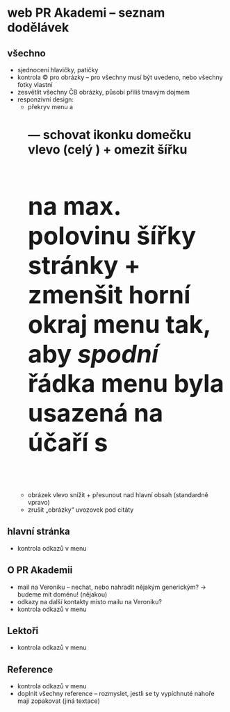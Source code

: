 # web PR Akademi – seznam dodělávek

## všechno

* sjednocení hlavičky, patičky
* kontrola © pro obrázky – pro všechny musí být uvedeno, nebo všechny fotky vlastní
* zesvětlit všechny ČB obrázky, působí příliš tmavým dojmem
* responzivní design:
    * překryv menu a <h1> — schovat ikonku domečku vlevo (celý <span>) + omezit šířku <h1> na max. polovinu šířky stránky + zmenšit horní okraj menu tak, aby _spodní_ řádka menu byla usazená na účaří s <h1>
    * obrázek vlevo snížit + přesunout nad hlavní obsah (standardně vpravo)
    * zrušit „obrázky“ uvozovek pod citáty

## hlavní stránka

* kontrola odkazů v menu

## O PR Akademii

* mail na Veroniku – nechat, nebo nahradit nějakým generickým? → budeme mít doménu! (nějakou)
* odkazy na další kontakty místo mailu na Veroniku?
* kontrola odkazů v menu

## Lektoři

* kontrola odkazů v menu

## Reference

* kontrola odkazů v menu
* doplnit všechny reference – rozmyslet, jestli se ty vypíchnuté nahoře mají zopakovat (jiná textace)
